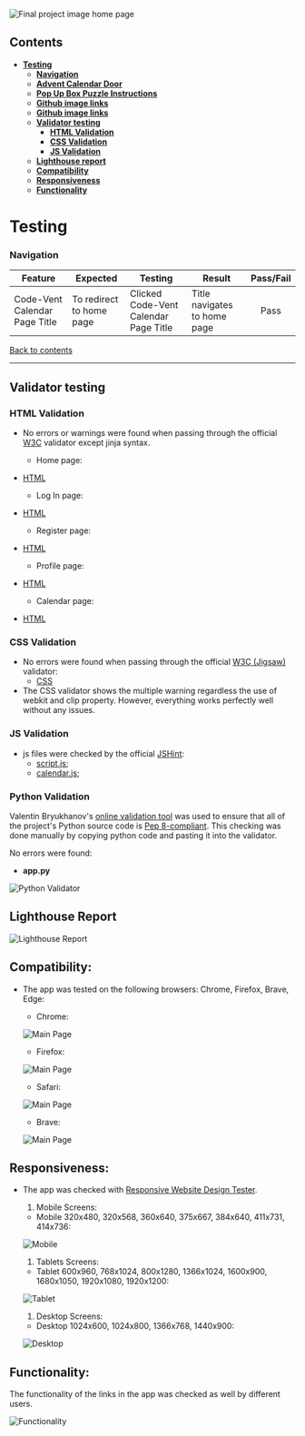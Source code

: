 ![Final project image home page](documentation/)

## **Contents**

* [**Testing**](#testing)
  * [**Navigation**](#navigation)
  * [**Advent Calendar Door**](#advent-calendar-door)
  * [**Pop Up Box Puzzle Instructions**](#pop-up-box-puzzle-instructions)
  * [**Github image links**](#github-image-links)
  * [**Github image links**](#github-image-links)
  * [**Validator testing**](#Validator-testing)
    * [**HTML Validation**](#HTML-Validation)
    * [**CSS Validation**](#CSS-Validation)
    * [**JS Validation**](#JS-Validation)
  * [**Lighthouse report**](#Lighthouse-Report)
  * [**Compatibility**](#Compatibility)
  * [**Responsiveness**](#Responsiveness)
  * [**Functionality**](#Functionality)

# **Testing**

### **Navigation** 

| Feature      | Expected          | Testing  | Result | Pass/Fail |
|-------------|-------------|-----|----------|:----:|
| Code-Vent Calendar Page Title | To redirect to home page | Clicked Code-Vent Calendar Page Title | Title navigates to home page | Pass |












[Back to contents](#contents)

---

## Validator testing

### HTML Validation

- No errors or warnings were found when passing through the official [W3C](https://validator.w3.org/) validator except jinja syntax.

    - Home page:
* [HTML](https://validator.w3.org/nu/?doc=http%3A%2F%2Fempowere.herokuapp.com%2Fhome)

    - Log In page:
* [HTML](https://validator.w3.org/nu/?doc=http%3A%2F%2Fempowere.herokuapp.com%2Flogin)

    - Register page:
* [HTML](https://validator.w3.org/nu/?doc=http%3A%2F%2Fempowere.herokuapp.com%2Fregister)

    - Profile page:
* [HTML](documentation/testing/profilehtmlvalidator.png)

    - Calendar page:
* [HTML](documentation/testing/calendarhtmlvalidator.png)

### CSS Validation

- No errors were found when passing through the official [W3C (Jigsaw)](https://jigsaw.w3.org/css-validator/#validate_by_uri) validator: 
    * [CSS](https://jigsaw.w3.org/css-validator/validator?uri=https%3A%2F%2Fmanni8436.github.io%2Fhackvent-calendar%2F&profile=css3svg&usermedium=all&warning=1&vextwarning=&lang=en)
- The CSS validator shows the multiple warning regardless the use of webkit and clip property. However, everything works perfectly well without any issues.


### JS Validation
*  js files were checked by the official [JSHint](https://jshint.com/):
    * [script.js](documentation/testing/testing_hintjs_script.png);
    * [calendar.js](documentation/testing/testing_hintjs_calendar.png);

### Python Validation
Valentin Bryukhanov's [online validation tool](http://pep8online.com/) was used to ensure that all of the project's Python source code is [Pep 8-compliant](https://legacy.python.org/dev/peps/pep-0008/). This checking was done manually by copying python code and pasting it into the validator.

No errors were found:

- **app.py**

![Python Validator](documentation/testing/testing_python.png)


## Lighthouse Report

![Lighthouse Report](documentation/)

## Compatibility:

+ The app was tested on the following browsers: Chrome, Firefox, Brave, Edge:

  - Chrome:

  ![Main Page](documentation/testing/browser_chrome.gif)
  
  - Firefox:

  ![Main Page](documentation/testing/browser_firefox.gif)

  - Safari:

  ![Main Page](documentation/testing/browser_safari.gif)
  
  - Brave:

  ![Main Page](documentation/testing/browser_brave.png)
## Responsiveness:

+ The app was checked with [Responsive Website Design Tester](https://responsivedesignchecker.com/).

  1. Mobile Screens:

    - Mobile 320x480, 320x568, 360x640, 375x667, 384x640, 411x731, 414x736:

     ![Mobile](documentation/responsiveness/responsiveness_mobile_devices.gif)

      
  1. Tablets Screens:

    - Tablet 600x960, 768x1024, 800x1280, 1366x1024, 1600x900, 1680x1050, 1920x1080, 1920x1200:
        
    ![Tablet](documentation/responsiveness/responsiveness_tablet_devices.gif)
      
  1. Desktop Screens:

    - Desktop 1024x600, 1024x800, 1366x768, 1440x900:
        
    ![Desktop](documentation/responsiveness/responsiveness_desktop_devices.gif)


## Functionality:

The functionality of the links in the app was checked as well by different users.

 ![Functionality](documentation/responsiveness/observe_functionality.gif)